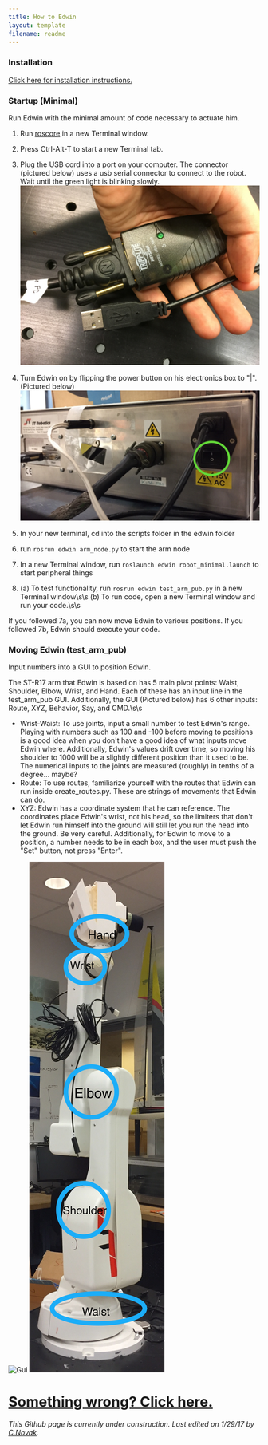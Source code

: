 ```yaml
---
title: How to Edwin
layout: template
filename: readme
---
```


### Installation

[Click here for installation instructions.](install_edwin)

### Startup (Minimal)

Run Edwin with the minimal amount of code necessary to actuate him.

  1. Run [roscore](http://wiki.ros.org/roscore) in a new Terminal window.
  2. Press Ctrl-Alt-T to start a new Terminal tab.
  3. Plug the USB cord into a port on your computer. The connector (pictured below) uses a usb serial connector to connect to the robot. Wait until the green light
  is blinking slowly.
  ![Connector](images/USBConnect.jpeg)

  4. Turn Edwin on by flipping the power button on his electronics box to "|". (Pictured below)
  ![Switch](images/PowerSwitch.jpeg)

  5. In your new terminal, cd into the scripts folder in the edwin folder
  6. run `rosrun edwin arm_node.py` to start the arm node
  7. In a new Terminal window, run `roslaunch edwin robot_minimal.launch` to start peripheral things
  8. (a) To test functionality, run `rosrun edwin test_arm_pub.py` in a new Terminal window\s\s
     (b) To run code, open a new Terminal window and run your code.\s\s

<p>If you followed 7a, you can now move Edwin to various positions. If you followed
7b, Edwin should execute your code.</p>

### Moving Edwin (test_arm_pub)

Input numbers into a GUI to position Edwin.

The ST-R17 arm that Edwin is based on has 5 main pivot points: Waist, Shoulder,
Elbow, Wrist, and Hand. Each of these has an input line in the test_arm_pub GUI.
Additionally, the GUI (Pictured below) has 6 other inputs: Route, XYZ, Behavior, Say, and CMD.\s\s
- Wrist-Waist: To use joints, input a small number to test Edwin's range. Playing with numbers such as 100 and -100 before moving to positions is a good idea when you don't have a good idea of what inputs move Edwin where. Additionally, Edwin's values drift over time, so moving his shoulder to 1000 will be a slightly different position than it used to be. The numerical inputs to the joints are measured (roughly) in tenths of a degree... maybe?
- Route: To use routes, familiarize yourself with the routes that Edwin can run inside create_routes.py. These are strings of movements that Edwin can do.
- XYZ: Edwin has a coordinate system that he can reference. The coordinates place Edwin's wrist, not his head, so the limiters that don't let Edwin run himself into the ground will still let you run the head into the ground. Be very careful. Additionally, for Edwin to move to a position, a number needs to be in each box, and the user must push the "Set" button, not press "Enter".

![Gui](images/test-arm-pub-gui.png)
![EdwinJoints](images/EdwinJoints.jpeg)

# [Something wrong? Click here.](troubleshooting)

*This Github page is currently under construction. Last edited on 1/29/17 by [C.Novak](https://github.com/ConnorNovak).*
